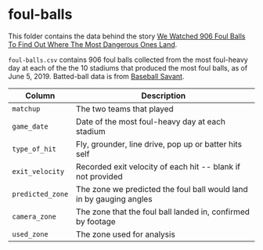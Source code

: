 # foul-balls
 
This folder contains the data behind the story [We Watched 906 Foul Balls To Find Out Where The Most Dangerous Ones Land](https://fivethirtyeight.com/features/we-watched-906-foul-balls-to-find-out-where-the-most-dangerous-ones-land/).
 
`foul-balls.csv` contains 906 foul balls collected from the most foul-heavy day at each of the the 10 stadiums that produced the most foul balls, as of June 5, 2019. Batted-ball data is from [Baseball Savant](https://baseballsavant.mlb.com/statcast_search?hfPT=&hfAB=&hfBBT=&hfPR=foul%7C&hfZ=&stadium=&hfBBL=&hfNewZones=&hfGT=R%7C&hfC=&hfSea=2019%7C&hfSit=&player_type=pitcher&hfOuts=&opponent=&pitcher_throws=&batter_stands=&hfSA=&game_date_gt=&game_date_lt=2019-06-05&hfInfield=&team=&position=&hfOutfield=&hfRO=&home_road=&hfFlag=&hfPull=&metric_1=&hfInn=&min_pitches=0&min_results=0&group_by=venue&sort_col=pitches&player_event_sort=h_launch_speed&sort_order=desc&min_pas=0#results). 
 
Column | Description
-------|-------------
`matchup` | The two teams that played
`game_date`| Date of the most foul-heavy day at each stadium
`type_of_hit` | Fly, grounder, line drive, pop up or batter hits self
`exit_velocity` | Recorded exit velocity of each hit -- blank if not provided
`predicted_zone` | The zone we predicted the foul ball would land in by gauging angles
`camera_zone` | The zone that the foul ball landed in, confirmed by footage
`used_zone` | The zone used for analysis 
 
